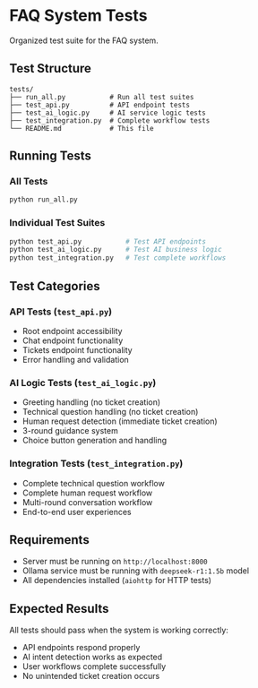 # FAQ System Tests

Organized test suite for the FAQ system.

## Test Structure

```
tests/
├── run_all.py           # Run all test suites
├── test_api.py          # API endpoint tests
├── test_ai_logic.py     # AI service logic tests
├── test_integration.py  # Complete workflow tests
└── README.md            # This file
```

## Running Tests

### All Tests
```bash
python run_all.py
```

### Individual Test Suites
```bash
python test_api.py           # Test API endpoints
python test_ai_logic.py      # Test AI business logic
python test_integration.py   # Test complete workflows
```

## Test Categories

### API Tests (`test_api.py`)
- Root endpoint accessibility
- Chat endpoint functionality
- Tickets endpoint functionality
- Error handling and validation

### AI Logic Tests (`test_ai_logic.py`) 
- Greeting handling (no ticket creation)
- Technical question handling (no ticket creation)
- Human request detection (immediate ticket creation)
- 3-round guidance system
- Choice button generation and handling

### Integration Tests (`test_integration.py`)
- Complete technical question workflow
- Complete human request workflow  
- Multi-round conversation workflow
- End-to-end user experiences

## Requirements

- Server must be running on `http://localhost:8000`
- Ollama service must be running with `deepseek-r1:1.5b` model
- All dependencies installed (`aiohttp` for HTTP tests)

## Expected Results

All tests should pass when the system is working correctly:
- API endpoints respond properly
- AI intent detection works as expected
- User workflows complete successfully
- No unintended ticket creation occurs